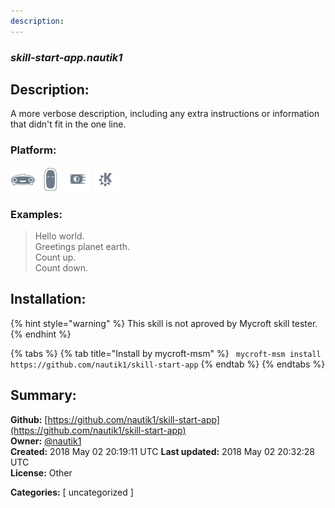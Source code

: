 ```yaml
---
description: 
---
```


### _skill-start-app.nautik1_  
## Description:  
A more verbose description, including any extra instructions or
information that didn't fit in the one line.  
  
  
### Platform:  
 ![Mark I](../.gitbook/assets/mark-1-icon.png)  ![Mark II](../.gitbook/assets/mark-2-icon.png)  ![Picroft](../.gitbook/assets/picroft-icon.png)  ![plasmoid](../.gitbook/assets/kde.png)   
### Examples:  
> Hello world.  
> Greetings planet earth.  
> Count up.  
> Count down.  
  
## Installation:  
{% hint style="warning" %}
This skill is not aproved by Mycroft skill tester.
{% endhint %}
    
{% tabs %}
{% tab title="Install by mycroft-msm" %}
``` mycroft-msm install https://github.com/nautik1/skill-start-app```
{% endtab %}
  {% endtabs %}
    
## Summary:  
**Github:** [https://github.com/nautik1/skill-start-app](https://github.com/nautik1/skill-start-app)  
**Owner:** [@nautik1](https://github.com/nautik1)  
**Created:** 2018 May 02 20:19:11 UTC  **Last updated:** 2018 May 02 20:32:28 UTC  
**License:** Other  
  
**Categories:** [ uncategorized ]   

